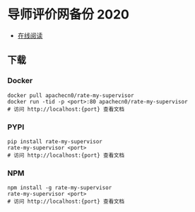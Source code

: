 # 导师评价网备份 2020

* [在线阅读](https://rms20.apachecn.org)

## 下载

### Docker

```
docker pull apachecn0/rate-my-supervisor
docker run -tid -p <port>:80 apachecn0/rate-my-supervisor
# 访问 http://localhost:{port} 查看文档
```

### PYPI

```
pip install rate-my-supervisor
rate-my-supervisor <port>
# 访问 http://localhost:{port} 查看文档
```

### NPM

```
npm install -g rate-my-supervisor
rate-my-supervisor <port>
# 访问 http://localhost:{port} 查看文档
```
